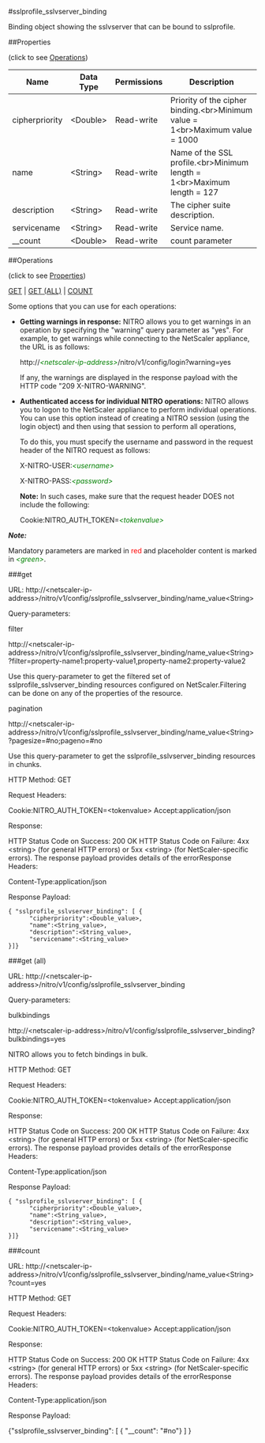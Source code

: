 #sslprofile_sslvserver_binding

Binding object showing the sslvserver that can be bound to sslprofile.


##Properties 
<span>(click to see [Operations](#operations))</span>


<table><thead><tr><th>Name</th><th> Data Type</th><th> Permissions</th><th>Description</th></tr></thead><tbody><tr><td>cipherpriority</td><td>&lt;Double></td><td>Read-write</td><td>Priority of the cipher binding.&lt;br>Minimum value = 1&lt;br>Maximum value = 1000</td><tr><tr><td>name</td><td>&lt;String></td><td>Read-write</td><td>Name of the SSL profile.&lt;br>Minimum length = 1&lt;br>Maximum length = 127</td><tr><tr><td>description</td><td>&lt;String></td><td>Read-write</td><td>The cipher suite description.</td><tr><tr><td>servicename</td><td>&lt;String></td><td>Read-write</td><td>Service name.</td><tr><tr><td>__count</td><td>&lt;Double></td><td>Read-write</td><td>count parameter</td><tr></tbody></table>
##Operations 
<span>(click to see [Properties](#properties))</span>


[GET](#get) | [GET (ALL)](#get-(all)) | [COUNT](#count)


Some options that you can use for each operations:
<ul><li><p><b>Getting warnings in response:</b> NITRO allows you to get warnings in an operation by specifying the "warning" query parameter as "yes". For example, to get warnings while connecting to the NetScaler appliance, the URL is as follows:</p><p>http://<span style="color:green;font-style:italic;">&lt;netscaler-ip-address&gt;</span>/nitro/v1/config/login?warning=yes</p><p>If any, the warnings are displayed in the response payload with the HTTP code "209 X-NITRO-WARNING".</p></li><li><p><b>Authenticated access for individual NITRO operations:</b> NITRO allows you to logon to the NetScaler appliance to perform individual operations. You can use this option instead of creating a NITRO session (using the login object) and then using that session to perform all operations,</p><p>To do this, you must specify the username and password in the request header of the NITRO request as follows:</p><p>X-NITRO-USER:<span style="color:green;font-style:italic;">&lt;username&gt;</span></p><p>X-NITRO-PASS:<span style="color:green;font-style:italic;">&lt;password&gt;</span></p><p><b>Note:</b> In such cases, make sure that the request header DOES not include the following:</p><p>Cookie:NITRO_AUTH_TOKEN=<span style="color:green;font-style:italic;">&lt;tokenvalue&gt;</span></p></li></ul>



***Note:*** 
Mandatory parameters are marked in <span style="color:#FF0000;">red</span> and placeholder content is marked in <span style="color:green;font-style:italic">&lt;green&gt;</span>.

###get



URL: http://&lt;netscaler-ip-address&gt;/nitro/v1/config/sslprofile_sslvserver_binding/name_value&lt;String&gt;
Query-parameters:
filter
http://&lt;netscaler-ip-address&gt;/nitro/v1/config/sslprofile_sslvserver_binding/name_value&lt;String&gt;?filter=property-name1:property-value1,property-name2:property-value2
Use this query-parameter to get the filtered set of sslprofile_sslvserver_binding resources configured on NetScaler.Filtering can be done on any of the properties of the resource.


pagination
http://&lt;netscaler-ip-address&gt;/nitro/v1/config/sslprofile_sslvserver_binding/name_value&lt;String&gt;?pagesize=#no;pageno=#no
Use this query-parameter to get the sslprofile_sslvserver_binding resources in chunks.



HTTP Method: GET
Request Headers:

Cookie:NITRO_AUTH_TOKEN=&lt;tokenvalue&gt;Accept:application/json

Response:
HTTP Status Code on Success: 200 OKHTTP Status Code on Failure: 4xx &lt;string&gt; (for general HTTP errors) or 5xx &lt;string&gt; (for NetScaler-specific errors). The response payload provides details of the errorResponse Headers:

Content-Type:application/json

Response Payload: ```{ "sslprofile_sslvserver_binding": [ {      "cipherpriority":<Double_value>,      "name":<String_value>,      "description":<String_value>,      "servicename":<String_value>}]}```



###get (all)



URL: http://&lt;netscaler-ip-address&gt;/nitro/v1/config/sslprofile_sslvserver_binding
Query-parameters:
bulkbindings
http://&lt;netscaler-ip-address&gt;/nitro/v1/config/sslprofile_sslvserver_binding?bulkbindings=yes
NITRO allows you to fetch bindings in bulk.



HTTP Method: GET
Request Headers:

Cookie:NITRO_AUTH_TOKEN=&lt;tokenvalue&gt;Accept:application/json

Response:
HTTP Status Code on Success: 200 OKHTTP Status Code on Failure: 4xx &lt;string&gt; (for general HTTP errors) or 5xx &lt;string&gt; (for NetScaler-specific errors). The response payload provides details of the errorResponse Headers:

Content-Type:application/json

Response Payload: ```{ "sslprofile_sslvserver_binding": [ {      "cipherpriority":<Double_value>,      "name":<String_value>,      "description":<String_value>,      "servicename":<String_value>}]}```



###count



URL: http://&lt;netscaler-ip-address&gt;/nitro/v1/config/sslprofile_sslvserver_binding/name_value&lt;String&gt;?count=yes
HTTP Method: GET
Request Headers:

Cookie:NITRO_AUTH_TOKEN=&lt;tokenvalue&gt;Accept:application/json

Response:
HTTP Status Code on Success: 200 OKHTTP Status Code on Failure: 4xx &lt;string&gt; (for general HTTP errors) or 5xx &lt;string&gt; (for NetScaler-specific errors). The response payload provides details of the errorResponse Headers:

Content-Type:application/json

Response Payload: 
{"sslprofile_sslvserver_binding": [ { "__count": "#no"} ] }


